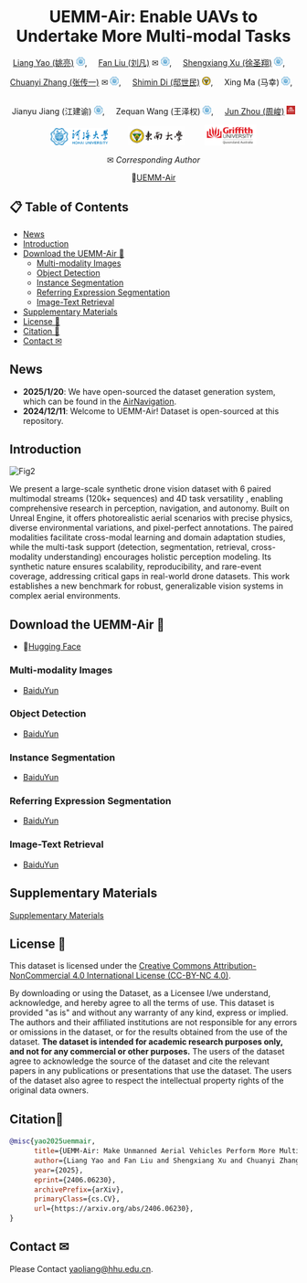 <div align="center">

# UEMM-Air: Enable UAVs to Undertake More Multi-modal Tasks

[Liang Yao (姚亮)](https://multimodality.group/author/%E5%A7%9A%E4%BA%AE/) 
<img src="assets/hhu_logo.png" alt="Logo" width="15">, &nbsp; &nbsp; 
[Fan Liu (刘凡)](https://multimodality.group/author/%E5%88%98%E5%87%A1/) ✉ 
<img src="assets/hhu_logo.png" alt="Logo" width="15">, &nbsp; &nbsp;
[Shengxiang Xu (徐圣翔)](https://multimodality.group/author/%E5%BE%90%E5%9C%A3%E7%BF%94/) 
<img src="assets/hhu_logo.png" alt="Logo" width="15">, &nbsp; &nbsp; 

[Chuanyi Zhang (张传一)](https://ai.hhu.edu.cn/2023/0809/c17670a264073/page.htm) ✉ 
<img src="assets/hhu_logo.png" alt="Logo" width="15">, &nbsp; &nbsp;
[Shimin Di (邸世民)](https://sdiaa.github.io/)
<img src="assets/SEU.png" alt="Logo" width="15">, &nbsp; &nbsp;
Xing Ma (马幸)
<img src="assets/hhu_logo.png" alt="Logo" width="15">, &nbsp; &nbsp; 

Jianyu Jiang (江建谕)
<img src="assets/hhu_logo.png" alt="Logo" width="15">, &nbsp; &nbsp;
Zequan Wang (王泽权)
<img src="assets/hhu_logo.png" alt="Logo" width="15">, &nbsp; &nbsp; 
[Jun Zhou (周峻)](https://experts.griffith.edu.au/7205-jun-zhou) 
<img src="assets/Griffith.png" alt="Logo" width="15">


<img src="assets/hhu_logo_text.png" alt="Logo" width="100"> &nbsp; &nbsp;  &nbsp; &nbsp; 
<img src="assets/seu_logo_text.jpg" alt="Logo" width="100"> &nbsp; &nbsp;  &nbsp; &nbsp; 
<img src="assets/griffith_logo_text.png" alt="Logo" width="90">

✉ *Corresponding Author*

🤗[UEMM-Air](https://huggingface.co/datasets/1e12Leon/UEMM-Air)

</div>

## 📋 Table of Contents

 - [News](#news)
  - [Introduction](#introduction)
  - [Download the UEMM-Air 📂](#download-the-uemm-air-)
    - [Multi-modality Images](#multi-modality-images)
    - [Object Detection](#object-detection)
    - [Instance Segmentation](#instance-segmentation)
    - [Referring Expression Segmentation](#referring-expression-segmentation)
    - [Image-Text Retrieval](#image-text-retrieval)
  - [Supplementary Materials](#Supplementary-Materials)
  - [License 🚨](#license-)
  - [Citation 🎈](#citation)
  - [Contact ✉](#contact-)

## News
- **2025/1/20**: We have open-sourced the dataset generation system, which can be found in the [AirNavigation](https://github.com/1e12Leon/AirNavigation).
- **2024/12/11**: Welcome to UEMM-Air! Dataset is open-sourced at this repository.

## Introduction
![Fig2](https://github.com/user-attachments/assets/58b2bc84-9643-43f2-89a4-b14dd91ce47d)

We present a large-scale synthetic drone vision dataset with 6 paired multimodal streams (120k+ sequences) and 4D task versatility , 
enabling comprehensive research in perception, navigation, and autonomy. 
Built on Unreal Engine, it offers photorealistic aerial scenarios with precise physics, diverse environmental variations, and pixel-perfect annotations. 
The paired modalities facilitate cross-modal learning and domain adaptation studies, while the multi-task support (detection, segmentation, retrieval, cross-modality understanding) 
encourages holistic perception modeling. Its synthetic nature ensures scalability, reproducibility, and rare-event coverage, addressing critical gaps in real-world drone datasets. This work establishes a new benchmark for robust, generalizable vision systems in complex aerial environments.


## Download the UEMM-Air 📂

*  🤗[Hugging Face](https://huggingface.co/datasets/1e12Leon/UEMM-Air)

### Multi-modality Images
*  [BaiduYun](https://pan.baidu.com/s/1AgrehM3Bs-aiVLVrdswWeQ?pwd=xcpe)

### Object Detection
*  [BaiduYun](https://pan.baidu.com/s/1bkG3G3nUre65yk0XjeaQ5w?pwd=a3qt)

### Instance Segmentation
*  [BaiduYun](https://pan.baidu.com/s/1TEwa8NrmbDK_Vd_zpysHug?pwd=y1f4)

### Referring Expression Segmentation
*  [BaiduYun](https://pan.baidu.com/s/1hO5h2UdYwxJrLmk4oStupg?pwd=wqxi)
  
### Image-Text Retrieval
*   [BaiduYun](https://pan.baidu.com/s/1O-U84fhqsJruyEV-UDKx8w?pwd=jppd)
  
## Supplementary Materials
[Supplementary Materials](Supplementary.md)

## License 🚨
This dataset is licensed under the [Creative Commons Attribution-NonCommercial 4.0 International License (CC-BY-NC 4.0)](https://creativecommons.org/licenses/by-nc/4.0/).

By downloading or using the Dataset, as a Licensee I/we understand, acknowledge, and hereby agree to all the terms of use. This dataset is provided "as is" and without any warranty of any kind, express or implied. The authors and their affiliated institutions are not responsible for any errors or omissions in the dataset, or for the results obtained from the use of the dataset. **The dataset is intended for academic research purposes only, and not for any commercial or other purposes.** The users of the dataset agree to acknowledge the source of the dataset and cite the relevant papers in any publications or presentations that use the dataset. The users of the dataset also agree to respect the intellectual property rights of the original data owners.

## Citation🎈

```bibtex
@misc{yao2025uemmair,
      title={UEMM-Air: Make Unmanned Aerial Vehicles Perform More Multi-modal Tasks}, 
      author={Liang Yao and Fan Liu and Shengxiang Xu and Chuanyi Zhang and Xing Ma and Jianyu Jiang and Zequan Wang and Shimin Di and Jun Zhou},
      year={2025},
      eprint={2406.06230},
      archivePrefix={arXiv},
      primaryClass={cs.CV},
      url={https://arxiv.org/abs/2406.06230}, 
}
```

## Contact ✉
Please Contact yaoliang@hhu.edu.cn.